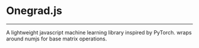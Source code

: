 #  Onegrad.js
---
A lightweight javascript machine learning library inspired by PyTorch. wraps around numjs for base matrix operations.